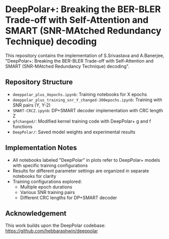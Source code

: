 # DeepPolar+: Breaking the BER-BLER Trade-off with Self-Attention and SMART (SNR-MAtched Redundancy Technique) decoding

This repository contains the implementation of 
S.Srivastava and A.Banerjee, "DeepPolar+: Breaking the BER-BLER Trade-off with Self-Attention and SMART (SNR-MAtched Redundancy Technique) decoding".

## Repository Structure

- `deeppolar_plus_Xepochs.ipynb`: Training notebooks for X epochs
- `deeppolar_plus_training_snr_Y_changed-300epochs.ipynb`: Training with SNR pairs (Y, Y-2)
- `SMART-CRCZ.ipynb`: DP+SMART decoder implementation with CRC length Z
- `gfchanged/`: Modified kernel training code with DeepPolar+ g and f functions
- `DeepPolar/`: Saved model weights and experimental results

## Implementation Notes

- All notebooks labeled "DeepPolar" in plots refer to DeepPolar+ models with specific training configurations
- Results for different parameter settings are organized in separate notebooks for clarity
- Training configurations explored:
  - Multiple epoch durations
  - Various SNR training pairs
  - Different CRC lengths for DP+SMART decoder

## Acknowledgement

This work builds upon the DeepPolar codebase: https://github.com/hebbarashwin/deeppolar


